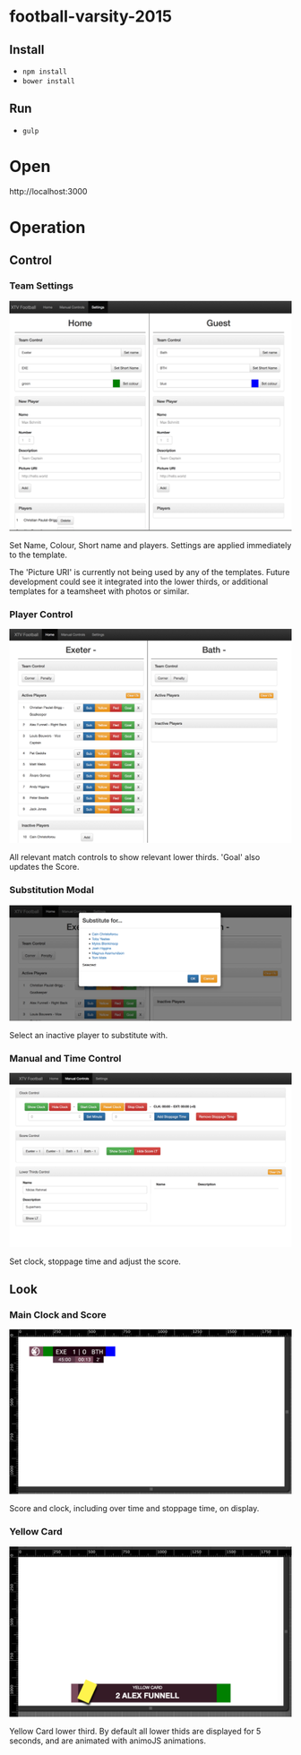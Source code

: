 # football-varsity-2015

## Install
- `npm install`
- `bower install`

## Run
- `gulp`

# Open
http://localhost:3000

# Operation

## Control
### Team Settings
![Screenshot](/screenshots/team_settings.png?raw=true)

Set Name, Colour, Short name and players.
Settings are applied immediately to the template.

The 'Picture URI' is currently not being used by any of the templates. Future development could see it integrated into the lower thirds, or additional templates for a teamsheet with photos or similar.

### Player Control
![Screenshot](/screenshots/main_control.png?raw=true)

All relevant match controls to show relevant lower thirds.
'Goal' also updates the Score.

### Substitution Modal
![Screenshot](/screenshots/substitute_modal.png?raw=true)

Select an inactive player to substitute with.

### Manual and Time Control
![Screenshot](/screenshots/manual_control.png?raw=true)

Set clock, stoppage time and adjust the score.


## Look
### Main Clock and Score
![Screenshot](/screenshots/full_clock.png?raw=true)

Score and clock, including over time and stoppage time, on display.

### Yellow Card
![Screenshot](/screenshots/yellow_card.png?raw=true)

Yellow Card lower third.
By default all lower thids are displayed for 5 seconds, and are animated with animoJS animations.
